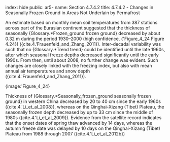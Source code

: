 index: hide
public: ar5-
name: Section 4.7.4.2
title: 4.7.4.2 - Changes in Seasonally Frozen Ground in Areas Not Underlain by Permafrost

An estimate based on monthly mean soil temperatures from 387 stations across part of the Eurasian continent suggested that the thickness of seasonally {Glossary.*Frozen_ground frozen ground} decreased by about 0.32 m during the period 1930–2000 (high confidence, {'Figure_4_24 Figure 4.24}) ({cite.4.'Frauenfeld_and_Zhang_2011}). Inter-decadal variability was such that no {Glossary.*Trend trend} could be identified until the late 1960s, after which seasonal freeze depths decreased significantly until the early 1990s. From then, until about 2008, no further change was evident. Such changes are closely linked with the freezing index, but also with mean annual air temperatures and snow depth ({cite.4.'Frauenfeld_and_Zhang_2011}).

{image:'Figure_4_24}

Thickness of {Glossary.*Seasonally_frozen_ground seasonally frozen ground} in western China decreased by 20 to 40 cm since the early 1960s ({cite.4.'Li_et_al_2008}), whereas on the Qinghai-Xizang (Tibet) Plateau, the seasonally frozen depth decreased by up to 33 cm since the middle of 1980s ({cite.4.'Li_et_al_2009}). Evidence from the satellite record indicates that the onset dates of spring thaw advanced by 14 days, whereas the autumn freeze date was delayed by 10 days on the Qinghai-Xizang (Tibet) Plateau from 1988 through 2007 ({cite.4.'Li_et_al_2012b})
